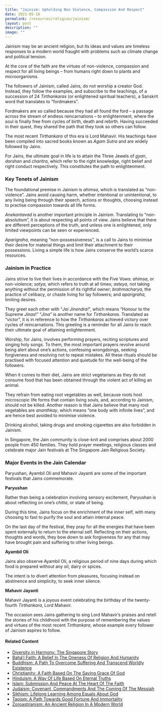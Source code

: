 ```yaml
---
title: "Jainism: Upholding Non Violence, Compassion And Respect"
date: 2021-05-16
permalink: /resources/religion/jainism/
layout: post
description: ""
image: ""
---
```

Jainism may be an ancient religion, but its ideas and values are timeless responses to a modern world fraught with problems such as climate change and political tension.

At the core of the faith are the virtues of non-violence, compassion and respect for all living beings – from humans right down to plants and microorganisms.

The followers of Jainism, called Jains, do not worship a creator God. Instead, they follow the examples, and subscribe to the teachings, of a succession of 24 *Tirthankaras* (or enlightened spiritual teachers), a Sanskrit word that translates to “fordmakers”. 
 
Fordmakers are so called because they had all found the ford – a passage across the stream of endless reincarnations – to enlightenment, where the soul is finally free from cycles of birth, death and rebirth. Having succeeded in their quest, they shared the path that they took so others can follow. 
 
The most recent *Tirthankara* of this era is Lord Mahavir. His teachings have been compiled into sacred books known as *Agam Sutra* and are widely followed by Jains. 
 
For Jains, the ultimate goal in life is to attain the Three Jewels of *gyan*, *darshan* and *charitra*, which refer to the right knowledge, right belief and right conduct respectively. This constitutes the path to enlightenment.
 
### Key Tenets of Jainism
 
The foundational premise in Jainism is *ahimsa*, which is translated as “non-violence”. Jains avoid causing harm, whether intentional or unintentional, to any living being through their speech, actions or thoughts, choosing instead to practise compassion towards all life forms.
 
*Anekantavad* is another important principle in Jainism. Translating to “non-absolutism”, it is about respecting all points of view. Jains believe that there are different perceptions of the truth, and unless one is enlightened, only limited viewpoints can be seen or experienced.
 
*Aparigraha*, meaning “non-possessiveness”, is a call to Jains to minimise their desire for material things and limit their attachment to their possessions. Living a simple life is how Jains conserve the world’s scarce resources.
 
### Jainism in Practice 
 
Jains strive to live their lives in accordance with the Five Vows: *ahimsa*, or non-violence; *satya*, which refers to truth at all times; *asteya*, not taking anything without the permission of its rightful owner; *brahmacharya*, the practice of celibacy, or chaste living for lay followers; and *aparigraha*, limiting desires. 
 
They greet each other with “*Jai Jinendra!*”, which means “Honour to the Supreme *Jinas*!” “*Jina*” is another name for *Tirthankaras*. Translated as “victor”, it is in reference to how the *Tirthankaras* achieved victory over cycles of reincarnations. This greeting is a reminder for all Jains to reach their ultimate goal of attaining enlightenment.
 
Worship, for Jains, involves performing prayers, reciting scriptures and singing holy songs. To them, the most important prayers revolve around being alert about one’s actions, confessing wrongdoings, seeking forgiveness and resolving not to repeat mistakes. All these rituals should be practised with focused attention and quietude for the well-being of the followers. 
 
When it comes to their diet, Jains are strict vegetarians as they do not consume food that has been obtained through the violent act of killing an animal. 
 
They refrain from eating root vegetables as well, because roots host microscopic life forms that contain living souls, and, according to Jainism, should not be killed. Another reason is that Jains believe that many root vegetables are *ananthkay*, which means “one body with infinite lives”, and are hence best avoided to minimise violence.
 
Drinking alcohol, taking drugs and smoking cigarettes are also forbidden in Jainism. 
 
In Singapore, the Jain community is close-knit and comprises about 2000 people from 450 families. They hold prayer meetings, religious classes and celebrate major Jain festivals at The Singapore Jain Religious Society.
 
### Major Events in the Jain Calendar 
 
Paryushan, Ayambil Oli and Mahavir Jayanti are some of the important festivals that Jains commemorate.
 
**Paryushan**
 
Rather than being a celebration involving sensory excitement, Paryushan is about reflecting on one’s *chitta*, or state of being.
 
During this time, Jains focus on the enrichment of the inner self, with many choosing to fast to purify the soul and attain internal peace. 
 
On the last day of the festival, they pray for all the energies that have been spent externally to return to the eternal self. Reflecting on their actions, thoughts and words, they bow down to ask forgiveness for any that may have brought pain and suffering to other living beings.
 
**Ayambil Oli**
 
Jains also observe Ayambil Oli, a religious period of nine days during which food is prepared without any oil, dairy or spices. 
 
The intent is to divert attention from pleasures, focusing instead on abstinence and simplicity, to seek inner silence.
 
**Mahavir Jayanti**
 
Mahavir Jayanti is a joyous event celebrating the birthday of the twenty-fourth *Tirthankara*, Lord Mahavir. 
 
The occasion sees Jains gathering to sing Lord Mahavir’s praises and retell the stories of his childhood with the purpose of remembering the values and virtues of the most recent *Tirthankara*, whose example every follower of Jainism aspires to follow.

#### Related Content
* [Diversity in Harmony: The Singapore Story](https://www.harmonycircle.sg/resources/religion/diversity-in-harmony/)
* [Bahá’í Faith: A Belief In The Oneness Of Religion And Humanity](https://www.harmonycircle.sg/resources/religion/bahai-faith/)
* [Buddhism: A Path To Overcome Suffering And Transcend Worldly Existence](https://www.harmonycircle.sg/resources/religion/buddhism/)
* [Christianity: A Faith Based On The Saving Grace Of God](https://www.harmonycircle.sg/resources/religion/christianity/)
* [Hinduism: A Way Of Life Based On Eternal Truths](https://www.harmonycircle.sg/resources/religion/hinduism/)
* [Islam: Submission And Peace At The Heart Of The Faith](https://www.harmonycircle.sg/resources/religion/islam/)
* [Judaism: Covenant, Commandments And The Coming Of The Messiah](https://www.harmonycircle.sg/resources/religion/judaism/)
* [Sikhism: Lifelong Learning Among Equals About God](https://www.harmonycircle.sg/resources/religion/sikhism/)
* [Taoism: A Path Towards Good Fortune And Immortality](https://www.harmonycircle.sg/resources/religion/taoism/)
* [Zoroastrianism: An Ancient Religion In A Modern World](https://www.harmonycircle.sg/resources/religion/zoroastrianism/)